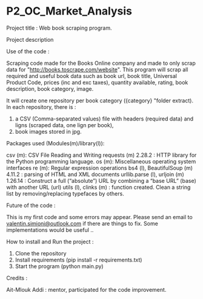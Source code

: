 # P2_OC_Market_Analysis

Project title : 
      Web book scraping program.

Project description
  
  Use of the code : 
  
  Scraping code made for the Books Online company and made to only scrap data for "http://books.toscrape.com/website".
  This program will scrap all required and useful book data such as book url, book title, Universal Product Code, prices (inc and exc taxes), quantity available, 
  rating, book description, book category, image.

  It will create one repository per book category ({category} "folder extract). In each repository, there is :

  1. a CSV (Comma-separated values) file with headers (required data) and ligns (scraped data, one lign per book),
  2. book images stored in jpg.
  
  Packages used (Modules(m)/library(l)): 
      
  csv (m): CSV File Reading and Writing
  requests (m) 2.28.2 :  HTTP library for the Python programming language.
  os (m): Miscellaneous operating system interfaces
  re (m): Regular expression operations
  bs4 (l), BeautifulSoup (m) 4.11.2 : parsing of HTML and XML documents
  urllib.parse (l), urljoin (m) 1.26.14 : Construct a full (“absolute”) URL by combining a “base URL” (base) with another URL (url)
  utils (l), clinks (m) : function created. Clean a string list by removing/replacing typefaces by others. 
  
  Future of the code : 
      
  This is my first code and some errors may appear. Please send an email to valentin.simioni@outlook.com if there are things to fix.
  Some implementations would be useful ..
      
  How to install and Run the project :

  1. Clone the repository
  2. Install requirements (pip install -r requirements.txt)
  3. Start the program (python main.py)

Credits : 

  Ait-Mlouk Addi : mentor, participated for the code improvement.
